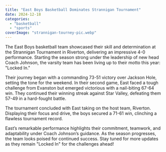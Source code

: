```yaml
---
title: "East Boys Basketball Dominates Strannigan Tournament"
date: 2024-12-18
categories: 
  - "basketball"
  - "sports"
coverImage: "strannigan-tourney-pic.webp"
---
```


The East Boys basketball team showcased their skill and determination at the Strannigan Tournament in Riverton, delivering an impressive 4-0 performance. Starting the season strong under the leadership of new head Coach Johnson, the varsity team has been living up to their motto this year: "Locked In."

Their journey began with a commanding 73-51 victory over Jackson Hole, setting the tone for the weekend. In their second game, East faced a tough challenge from Evanston but emerged victorious with a nail-biting 67-64 win. They continued their winning streak against Star Valley, defeating them 57-49 in a hard-fought battle.

The tournament concluded with East taking on the host team, Riverton. Displaying their focus and drive, the boys secured a 71-61 win, clinching a flawless tournament record.

East’s remarkable performance highlights their commitment, teamwork, and adaptability under Coach Johnson’s guidance. As the season progresses, the team looks poised for continued success. Stay tuned for more updates as they remain "Locked In" for the challenges ahead!
